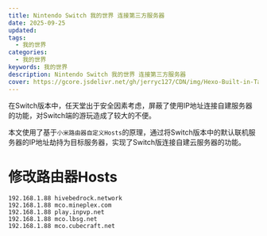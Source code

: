 ```yaml
---
title: Nintendo Switch 我的世界 连接第三方服务器
date: 2025-09-25
updated:
tags:
  - 我的世界
categories:
  - 我的世界
keywords: 我的世界
description: Nintendo Switch 我的世界 连接第三方服务器
cover: https://gcore.jsdelivr.net/gh/jerryc127/CDN/img/Hexo-Built-in-Tag-Plugins-COVER.png
---
```


在Switch版本中，任天堂出于安全因素考虑，屏蔽了使用IP地址连接自建服务器的功能，对Switch端的游玩造成了较大的不便。

本文使用了基于`小米路由器自定义Hosts`的原理，通过将Switch版本中的默认联机服务器的IP地址劫持为目标服务器，实现了Switch版连接自建云服务器的功能。

# 修改路由器Hosts

```text
192.168.1.88 hivebedrock.network
192.168.1.88 mco.mineplex.com
192.168.1.88 play.inpvp.net
192.168.1.88 mco.lbsg.net
192.168.1.88 mco.cubecraft.net
```